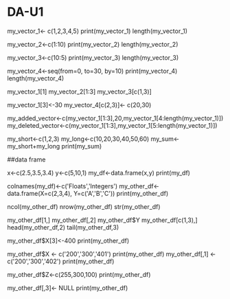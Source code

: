 # DA-U1
my_vector_1<- c(1,2,3,4,5)
print(my_vector_1)
length(my_vector_1)

my_vector_2<-c(1:10)
print(my_vector_2)
length(my_vector_2)

my_vector_3<-c(10:5)
print(my_vector_3)
length(my_vector_3)

my_vector_4<-seq(from=0, to=30, by=10)
print(my_vector_4)
length(my_vector_4)

my_vector_1[1]
my_vector_2[1:3]
my_vector_3[c(1,3)]

my_vector_1[3]<-30
my_vector_4[c(2,3)]<- c(20,30)

my_added_vector<-c(my_vector_1[1:3],20,my_vector_1[4:length(my_vector_1)])
my_deleted_vector<-c(my_vector_1[1:3],my_vector_1[5:length(my_vector_1)])

my_short<-c(1,2,3)
my_long<-c(10,20,30,40,50,60)
my_sum<-my_short+my_long
print(my_sum)

##data frame

x<-c(2.5,3.5,3.4)
y<-c(5,10,1)
my_df<-data.frame(x,y)
print(my_df)

colnames(my_df)<-c('Floats','Integers')
my_other_df<-data.frame(X=c(2,3,4), Y=c('A','B','C'))
print(my_other_df)

ncol(my_other_df)
nrow(my_other_df)
str(my_other_df)

my_other_df[1,]
my_other_df[,2]
my_other_df$Y
my_other_df[c(1,3),]
head(my_other_df,2)
tail(my_other_df,3)


my_other_df$X[3]<-400
print(my_other_df)

my_other_df$X <- c('200','300','401')
print(my_other_df)
my_other_df[,1] <- c('200','300','402')
print(my_other_df)

my_other_df$Z<-c(255,300,100)
print(my_other_df)

my_other_df[,3]<- NULL
print(my_other_df)
